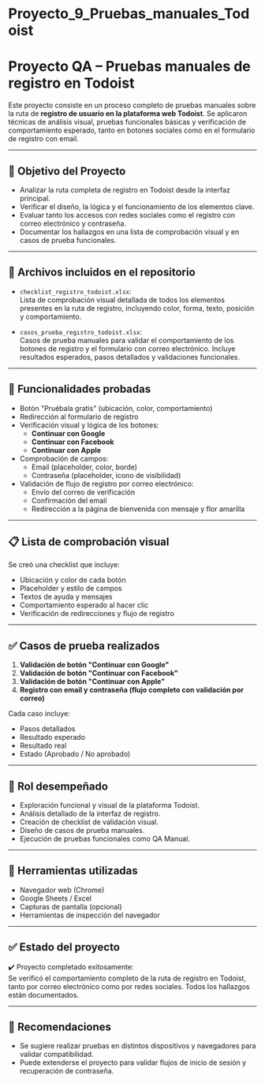 # Proyecto_9_Pruebas_manuales_Todoist
# Proyecto QA – Pruebas manuales de registro en Todoist

Este proyecto consiste en un proceso completo de pruebas manuales sobre la ruta de **registro de usuario en la plataforma web Todoist**. Se aplicaron técnicas de análisis visual, pruebas funcionales básicas y verificación de comportamiento esperado, tanto en botones sociales como en el formulario de registro con email.

---

## 🎯 Objetivo del Proyecto

- Analizar la ruta completa de registro en Todoist desde la interfaz principal.
- Verificar el diseño, la lógica y el funcionamiento de los elementos clave.
- Evaluar tanto los accesos con redes sociales como el registro con correo electrónico y contraseña.
- Documentar los hallazgos en una lista de comprobación visual y en casos de prueba funcionales.

---

## 📁 Archivos incluidos en el repositorio

- `checklist_registro_todoist.xlsx`:  
  Lista de comprobación visual detallada de todos los elementos presentes en la ruta de registro, incluyendo color, forma, texto, posición y comportamiento.

- `casos_prueba_registro_todoist.xlsx`:  
  Casos de prueba manuales para validar el comportamiento de los botones de registro y el formulario con correo electrónico. Incluye resultados esperados, pasos detallados y validaciones funcionales.

---

## 🧪 Funcionalidades probadas

- Botón "Pruébala gratis" (ubicación, color, comportamiento)
- Redirección al formulario de registro
- Verificación visual y lógica de los botones:
  - **Continuar con Google**
  - **Continuar con Facebook**
  - **Continuar con Apple**
- Comprobación de campos:
  - Email (placeholder, color, borde)
  - Contraseña (placeholder, icono de visibilidad)
- Validación de flujo de registro por correo electrónico:
  - Envío del correo de verificación
  - Confirmación del email
  - Redirección a la página de bienvenida con mensaje y flor amarilla

---

## 📋 Lista de comprobación visual

Se creó una checklist que incluye:

- Ubicación y color de cada botón
- Placeholder y estilo de campos
- Textos de ayuda y mensajes
- Comportamiento esperado al hacer clic
- Verificación de redirecciones y flujo de registro

---

## ✅ Casos de prueba realizados

1. **Validación de botón "Continuar con Google"**
2. **Validación de botón "Continuar con Facebook"**
3. **Validación de botón "Continuar con Apple"**
4. **Registro con email y contraseña (flujo completo con validación por correo)**

Cada caso incluye:
- Pasos detallados
- Resultado esperado
- Resultado real
- Estado (Aprobado / No aprobado)

---

## 💼 Rol desempeñado

- Exploración funcional y visual de la plataforma Todoist.
- Análisis detallado de la interfaz de registro.
- Creación de checklist de validación visual.
- Diseño de casos de prueba manuales.
- Ejecución de pruebas funcionales como QA Manual.

---

## 🧰 Herramientas utilizadas

- Navegador web (Chrome)
- Google Sheets / Excel
- Capturas de pantalla (opcional)
- Herramientas de inspección del navegador

---

## ✅ Estado del proyecto

✔️ Proyecto completado exitosamente:  
Se verificó el comportamiento completo de la ruta de registro en Todoist, tanto por correo electrónico como por redes sociales. Todos los hallazgos están documentados.

---

## 📎 Recomendaciones

- Se sugiere realizar pruebas en distintos dispositivos y navegadores para validar compatibilidad.
- Puede extenderse el proyecto para validar flujos de inicio de sesión y recuperación de contraseña.
